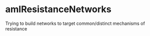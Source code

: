 # amlResistanceNetworks

Trying to build networks to target common/distinct mechanisms of resistance